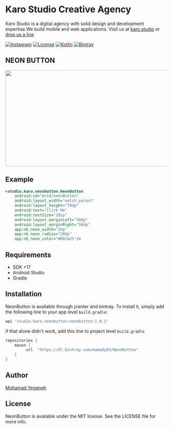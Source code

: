 # Karo Studio Creative Agency

Karo Studio is a digital agency with solid design and development expertise.We build mobile and web applications. Visit us at [karo.studio](https://karo.studio) or  [drop us a line](mailto:dev@karo.studio)

[![Instagram](https://img.shields.io/badge/Instagram-@KaroStudio-red.svg?style=flat)](https://www.instagram.com/karo.studio/)
[![License](https://img.shields.io/badge/license-MIT-lightgrey.svg)](https://github.com/karostudio/neonbutton/blob/master/LICENSE)
[![Kotlin](https://img.shields.io/badge/Kotlin-1.3.72-f9890b)](https://kotlinlang.org/)
[![Bintray](https://img.shields.io/bintray/v/mamady83/NeonButton/studio.karo.neonbutton)](https://dl.bintray.com/mamady83/NeonButton/)

## NEON BUTTON

<img src="https://raw.githubusercontent.com/karostudio/NeonButton/master/screenshots/button.gif" width="531" height="300">


## Example

```xml
<studio.karo.neonbutton.NeonButton
    android:id="@+id/neonButton"
    android:layout_width="match_parent"
    android:layout_height="70dp"
    android:text="Click Me"
    android:textSize="20sp"
    android:layout_marginLeft="50dp"
    android:layout_marginRight="50dp"
    app:nb_neon_width="2dp"
    app:nb_neon_radius="20dp"
    app:nb_neon_color="#DDCA25"/>
```

## Requirements

- SDK +17
- Android Studio
- Gradle

## Installation

NeonButton is available through jcenter and bintray. To install
it, simply add the following line to your app level `build.gradle`:

```groovy
api 'studio.karo.neonbutton:neonbutton:1.0.2'
```

if that alone didn't work, add this line to project level `build.gradle`

```groovy
repositories {
    maven {
         url  "https://dl.bintray.com/mamady83/NeonButton"
    }
}
```


## Author

[Mohamad Yeganeh](https://github.com/mohamadyeganeh76)

## License

NeonButton is available under the MIT license. See the LICENSE file for more info.
